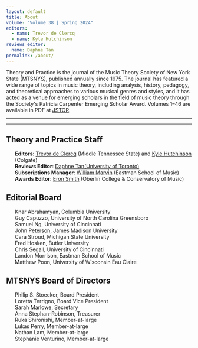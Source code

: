 ```yaml
--- 
layout: default 
title: About 
volume: "Volume 38 | Spring 2024"
editors:
  - name: Trevor de Clercq
  - name: Kyle Hutchinson
reviews_editor:
  name: Daphne Tan
permalink: /about/ 
---
```


<article class="about">

<div>
  <p>Theory and Practice is the journal of the Music Theory Society of New York State (MTSNYS), published annually since 1975. The journal has featured a wide range of topics in music theory, including analysis, history, pedagogy, and theoretical approaches to various musical genres and styles, and it has acted as a venue for emerging scholars in the field of music theory through the Society's Patricia Carpenter Emerging Scholar Award. Volumes 1–46 are available in PDF at <a href="https://www.jstor.org/journal/theorypractice">JSTOR</a>. 
  </p>
</div>

<hr>
<hr>
<div class="about-page">
<div><h2>Theory and Practice Staff</h2>
	<ul style="list-style: none;">
		<li><strong>Editors</strong>: <a href="mailto:tdeclercq@mtsu.edu">Trevor de Clercq</a> (Middle Tennessee State) and <a href="mailto:khutchinson1@colgate.edu">Kyle Hutchinson</a> (Colgate)</li>
		<li><strong>Reviews Editor</strong>: <a href="mailto:daphne.tan@utoronto.ca">Daphne Tan(University of Toronto)</a></li>
		<li><strong>Subscriptions Manager</strong>: <a href="mailto:wmarvin@esm.rochester.edu">William Marvin</a> (Eastman School of Music)</li>
		<li><strong>Awards Editor</strong>: <a href="mailto:esmith49@u.rochester.edu">Eron Smith</a> (Oberlin College & Conservatory of Music)</li>
	</ul>


<h2>Editorial Board</h2>
	<ul style="list-style: none;">
		<li>Knar Abrahamyan, Columbia University</li>
		<li>Guy Capuzzo, University of North Carolina Greensboro</li>
		<li>Samuel Ng, University of Cincinnati</li>
		<li>John Peterson, James Madison University</li>
		<li>Cara Stroud, Michigan State University</li>
		<li>Fred Hosken, Butler University</li>
		<li>Chris Segall, University of Cincinnati</li>
		<li>Landon Morrison, Eastman School of Music</li>
		<li>Matthew Poon, University of Wisconsin Eau Claire</li>
	</ul>
</div>

<div><h2>MTSNYS Board of Directors</h2>
	<ul style="list-style: none;">
		<li>Philip S. Stoecker, Board President</li>
		<li>Loretta Terrigno, Board Vice President</li>
		<li>Sarah Marlowe, Secretary</li>
		<li>Anna Stephan-Robinson, Treasurer</li>
		<li>Ruka Shironishi, Member-at-large</li>
		<li>Lukas Perry, Member-at-large</li>
		<li>Nathan Lam, Member-at-large</li>
		<li>Stephanie Venturino, Member-at-large </li>
	</ul>
</div>
</div>
</article>

